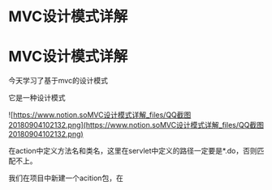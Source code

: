# MVC设计模式详解

# MVC设计模式详解

今天学习了基于mvc的设计模式

它是一种设计模式

![https://www.notion.soMVC设计模式详解_files/QQ截图20180904102132.png](https://www.notion.soMVC设计模式详解_files/QQ截图20180904102132.png)

在action中定义方法名和类名，这里在servlet中定义的路径一定要是*.do，否则匹配不上。

我们在项目中新建一个acition包，在